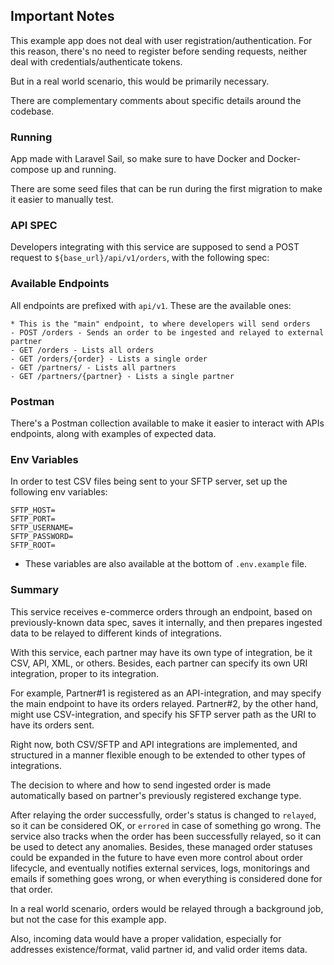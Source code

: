 ## Important Notes
This example app does not deal with user registration/authentication. For this reason, there's no need to register before
sending requests, neither deal with credentials/authenticate tokens.

But in a real world scenario, this would be primarily necessary.

There are complementary comments about specific details around the codebase.

### Running
App made with Laravel Sail, so make sure to have Docker and Docker-compose up and running.

There are some seed files that can be run during the first migration to make it easier to manually test.

### API SPEC
Developers integrating with this service are supposed to send a POST request to `${base_url}/api/v1/orders`, with the following spec:

### Available Endpoints
All endpoints are prefixed with `api/v1`. These are the available ones:
    
    * This is the "main" endpoint, to where developers will send orders
    - POST /orders - Sends an order to be ingested and relayed to external partner
    - GET /orders - Lists all orders
    - GET /orders/{order} - Lists a single order
    - GET /partners/ - Lists all partners
    - GET /partners/{partner} - Lists a single partner

### Postman
There's a Postman collection available to make it easier to interact with APIs endpoints,
along with examples of expected data.

### Env Variables
In order to test CSV files being sent to your SFTP server, set up the following env variables:
```
SFTP_HOST=
SFTP_PORT=
SFTP_USERNAME=
SFTP_PASSWORD=
SFTP_ROOT=
```

* These variables are also available at the bottom of `.env.example` file.

### Summary
This service receives e-commerce orders through an endpoint, based on previously-known data spec,
saves it internally, and then prepares ingested data to be relayed to different kinds of integrations.

With this service, each partner may have its own type of integration, be it CSV, API, XML, or others. Besides, each partner can specify its own URI integration, proper to its integration.

For example, Partner#1 is registered as an API-integration, and may specify the main endpoint to have its orders relayed.
Partner#2, by the other hand, might use CSV-integration, and specify his SFTP server path as the URI to have its orders sent.

Right now, both CSV/SFTP and API integrations are implemented, and structured in a manner flexible enough to be extended
to other types of integrations.

The decision to where and how to send ingested order is made automatically based on partner's previously registered exchange type.

After relaying the order successfully, order's status is changed to `relayed`, so it can be considered OK, or `errored` in case of something go wrong.
The service also tracks when the order has been successfully relayed, so it can be used to detect any anomalies. 
Besides, these managed order statuses could be expanded in the future to have even more control about order lifecycle, 
and eventually notifies external services, logs, monitorings and emails if something goes wrong, or when everything is
considered done for that order.

In a real world scenario, orders would be relayed through a background job, but not the case for this example app.

Also, incoming data would have a proper validation, especially for addresses existence/format, valid partner id, and valid order items data. 
